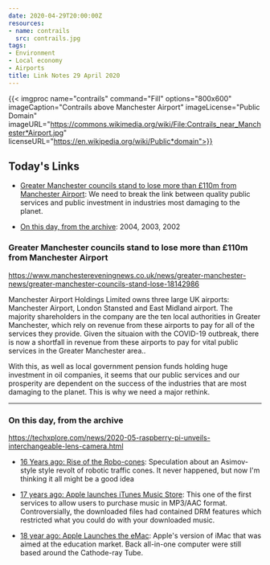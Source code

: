 ```yaml
---
date: 2020-04-29T20:00:00Z
resources:
- name: contrails
  src: contrails.jpg
tags:
- Environment
- Local economy
- Airports
title: Link Notes 29 April 2020
---
```



{{< imgproc
    name="contrails"
    command="Fill"
    options="800x600"
    imageCaption="Contrails above Manchester Airport"
    imageLicense="Public Domain"
    imageURL="https://commons.wikimedia.org/wiki/File:Contrails_near_Manchester*Airport.jpg"
    licenseURL="https://en.wikipedia.org/wiki/Public*domain">}}


## Today's Links

* [Greater Manchester councils stand to lose more than £110m from Manchester Airport](/blog/links/2020/04/29/#): We need to break the link between quality public services and public investment in industries most damaging to the planet.

* [On this day, from the archive](/blog/links/2020/04/29/#on-this-day-from-the-archive): 2004, 2003, 2002

<!--more-->


### Greater Manchester councils stand to lose more than £110m from Manchester Airport

https://www.manchestereveningnews.co.uk/news/greater-manchester-news/greater-manchester-councils-stand-lose-18142986

Manchester Airport Holdings Limited owns three large UK airports: Manchester Airport, London Stansted and East Midland airport. The majority shareholders in the company are the ten local authorities in Greater Manchester, which rely on revenue from these airports to pay for all of the services they provide. Given the situaion with the COVID-19 outbreak, there is now a shortfall in revenue from these airports to pay for vital public services in the Greater Manchester area..

With this, as well as local government pension funds holding huge investment in oil companies, it seems that our public services and our prosperity are dependent on the success of the industries that are most damaging to the planet. This is why we need a major rethink.

---

### On this day, from the archive

https://techxplore.com/news/2020-05-raspberry-pi-unveils-interchangeable-lens-camera.html

* [16 Years ago: Rise of the Robo-cones](https://mattjon.es/blog/2004/04/rise-of-the-robo-cones/): Speculation about an Asimov-style style revolt of robotic traffic cones. It never happened, but now I'm thinking it all might be a good idea

* [17 years ago: Apple launches iTunes Music Store](https://mattjon.es/blog/2003/04/itunes-music-store/): This one of the first services to allow users to purchase music in MP3/AAC format. Controversially, the downloaded files had contained DRM features which restricted what you could do with your downloaded music.

* [18 year ago: Apple Launches the eMac](https://mattjon.es/blog/2002/04/emac/): Apple's version of iMac that was aimed at the education market. Back all-in-one computer were still based around the Cathode-ray Tube.
